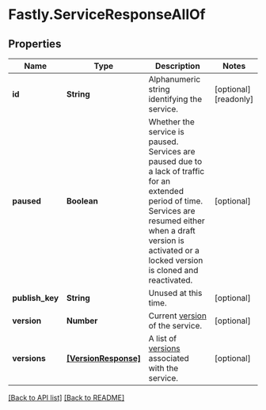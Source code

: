 # Fastly.ServiceResponseAllOf

## Properties

Name | Type | Description | Notes
------------ | ------------- | ------------- | -------------
**id** | **String** | Alphanumeric string identifying the service. | [optional] [readonly] 
**paused** | **Boolean** | Whether the service is paused. Services are paused due to a lack of traffic for an extended period of time. Services are resumed either when a draft version is activated or a locked version is cloned and reactivated. | [optional] 
**publish_key** | **String** | Unused at this time. | [optional] 
**version** | **Number** | Current [version](/reference/api/services/version/) of the service. | [optional] 
**versions** | [**[VersionResponse]**](VersionResponse.md) | A list of [versions](/reference/api/services/version/) associated with the service. | [optional] 



[[Back to API list]](../../README.md#endpoints) [[Back to README]](../../README.md)
